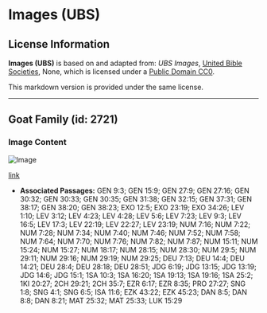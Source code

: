# Images (UBS)

## License Information

**Images (UBS)** is based on and adapted from: _UBS Images_, [United Bible Societies](https://unitedbiblesocieties.org/), None, which is licensed under a [Public Domain CC0](https://creativecommons.org/public-domain/cc0/).

This markdown version is provided under the same license.



--------------------------------

## Goat Family (id: 2721)

### Image Content

![Image](https://cdn.aquifer.bible/aquifer-content/resources/Media/WEB-0266_goat_family.jpg)

[link](https://cdn.aquifer.bible/aquifer-content/resources/Media/WEB-0266_goat_family.jpg)

* **Associated Passages:** GEN 9:3; GEN 15:9; GEN 27:9; GEN 27:16; GEN 30:32; GEN 30:33; GEN 30:35; GEN 31:38; GEN 32:15; GEN 37:31; GEN 38:17; GEN 38:20; GEN 38:23; EXO 12:5; EXO 23:19; EXO 34:26; LEV 1:10; LEV 3:12; LEV 4:23; LEV 4:28; LEV 5:6; LEV 7:23; LEV 9:3; LEV 16:5; LEV 17:3; LEV 22:19; LEV 22:27; LEV 23:19; NUM 7:16; NUM 7:22; NUM 7:28; NUM 7:34; NUM 7:40; NUM 7:46; NUM 7:52; NUM 7:58; NUM 7:64; NUM 7:70; NUM 7:76; NUM 7:82; NUM 7:87; NUM 15:11; NUM 15:24; NUM 15:27; NUM 18:17; NUM 28:15; NUM 28:30; NUM 29:5; NUM 29:11; NUM 29:16; NUM 29:19; NUM 29:25; DEU 7:13; DEU 14:4; DEU 14:21; DEU 28:4; DEU 28:18; DEU 28:51; JDG 6:19; JDG 13:15; JDG 13:19; JDG 14:6; JDG 15:1; 1SA 10:3; 1SA 16:20; 1SA 19:13; 1SA 19:16; 1SA 25:2; 1KI 20:27; 2CH 29:21; 2CH 35:7; EZR 6:17; EZR 8:35; PRO 27:27; SNG 1:8; SNG 4:1; SNG 6:5; ISA 11:6; EZK 43:22; EZK 45:23; DAN 8:5; DAN 8:8; DAN 8:21; MAT 25:32; MAT 25:33; LUK 15:29

